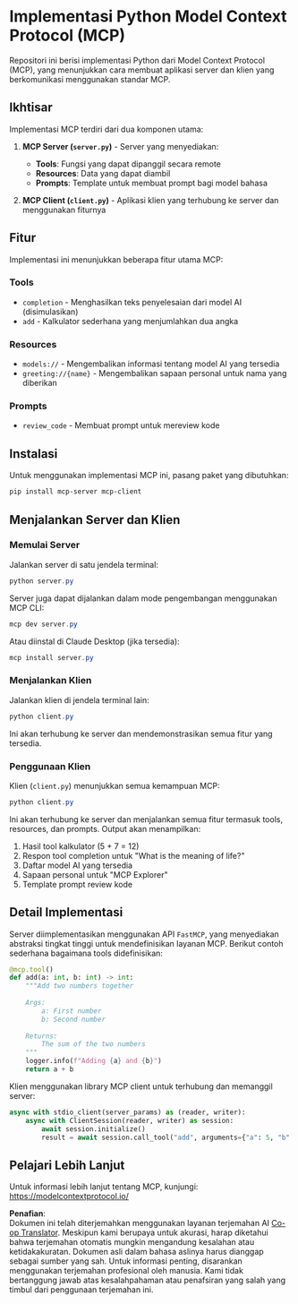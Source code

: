<!--
CO_OP_TRANSLATOR_METADATA:
{
  "original_hash": "706b9b075dc484b73a053e6e9c709b4b",
  "translation_date": "2025-07-13T23:33:59+00:00",
  "source_file": "04-PracticalImplementation/samples/python/README.md",
  "language_code": "id"
}
-->
# Implementasi Python Model Context Protocol (MCP)

Repositori ini berisi implementasi Python dari Model Context Protocol (MCP), yang menunjukkan cara membuat aplikasi server dan klien yang berkomunikasi menggunakan standar MCP.

## Ikhtisar

Implementasi MCP terdiri dari dua komponen utama:

1. **MCP Server (`server.py`)** - Server yang menyediakan:
   - **Tools**: Fungsi yang dapat dipanggil secara remote
   - **Resources**: Data yang dapat diambil
   - **Prompts**: Template untuk membuat prompt bagi model bahasa

2. **MCP Client (`client.py`)** - Aplikasi klien yang terhubung ke server dan menggunakan fiturnya

## Fitur

Implementasi ini menunjukkan beberapa fitur utama MCP:

### Tools
- `completion` - Menghasilkan teks penyelesaian dari model AI (disimulasikan)
- `add` - Kalkulator sederhana yang menjumlahkan dua angka

### Resources
- `models://` - Mengembalikan informasi tentang model AI yang tersedia
- `greeting://{name}` - Mengembalikan sapaan personal untuk nama yang diberikan

### Prompts
- `review_code` - Membuat prompt untuk mereview kode

## Instalasi

Untuk menggunakan implementasi MCP ini, pasang paket yang dibutuhkan:

```powershell
pip install mcp-server mcp-client
```

## Menjalankan Server dan Klien

### Memulai Server

Jalankan server di satu jendela terminal:

```powershell
python server.py
```

Server juga dapat dijalankan dalam mode pengembangan menggunakan MCP CLI:

```powershell
mcp dev server.py
```

Atau diinstal di Claude Desktop (jika tersedia):

```powershell
mcp install server.py
```

### Menjalankan Klien

Jalankan klien di jendela terminal lain:

```powershell
python client.py
```

Ini akan terhubung ke server dan mendemonstrasikan semua fitur yang tersedia.

### Penggunaan Klien

Klien (`client.py`) menunjukkan semua kemampuan MCP:

```powershell
python client.py
```

Ini akan terhubung ke server dan menjalankan semua fitur termasuk tools, resources, dan prompts. Output akan menampilkan:

1. Hasil tool kalkulator (5 + 7 = 12)
2. Respon tool completion untuk "What is the meaning of life?"
3. Daftar model AI yang tersedia
4. Sapaan personal untuk "MCP Explorer"
5. Template prompt review kode

## Detail Implementasi

Server diimplementasikan menggunakan API `FastMCP`, yang menyediakan abstraksi tingkat tinggi untuk mendefinisikan layanan MCP. Berikut contoh sederhana bagaimana tools didefinisikan:

```python
@mcp.tool()
def add(a: int, b: int) -> int:
    """Add two numbers together
    
    Args:
        a: First number
        b: Second number
    
    Returns:
        The sum of the two numbers
    """
    logger.info(f"Adding {a} and {b}")
    return a + b
```

Klien menggunakan library MCP client untuk terhubung dan memanggil server:

```python
async with stdio_client(server_params) as (reader, writer):
    async with ClientSession(reader, writer) as session:
        await session.initialize()
        result = await session.call_tool("add", arguments={"a": 5, "b": 7})
```

## Pelajari Lebih Lanjut

Untuk informasi lebih lanjut tentang MCP, kunjungi: https://modelcontextprotocol.io/

**Penafian**:  
Dokumen ini telah diterjemahkan menggunakan layanan terjemahan AI [Co-op Translator](https://github.com/Azure/co-op-translator). Meskipun kami berupaya untuk akurasi, harap diketahui bahwa terjemahan otomatis mungkin mengandung kesalahan atau ketidakakuratan. Dokumen asli dalam bahasa aslinya harus dianggap sebagai sumber yang sah. Untuk informasi penting, disarankan menggunakan terjemahan profesional oleh manusia. Kami tidak bertanggung jawab atas kesalahpahaman atau penafsiran yang salah yang timbul dari penggunaan terjemahan ini.